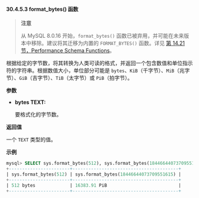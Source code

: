 #### 30.4.5.3 format_bytes() 函数

> **注意**
>
> 从 MySQL 8.0.16 开始，`format_bytes()` 函数已被弃用，并可能在未来版本中移除。建议将其迁移为内置的 `FORMAT_BYTES()` 函数。详见 [第 14.21 节，Performance Schema Functions](#14.21-performance-schema-functions)。

根据给定的字节数，将其转换为人类可读的格式，并返回一个包含数值和单位指示符的字符串。根据数值大小，单位部分可能是 `bytes`、`KiB`（千字节）、`MiB`（兆字节）、`GiB`（吉字节）、`TiB`（太字节）或 `PiB`（拍字节）。

**参数**

- **bytes TEXT:** 

  要格式化的字节数。

**返回值**

一个 `TEXT` 类型的值。

**示例**

```sql
mysql> SELECT sys.format_bytes(512), sys.format_bytes(18446644073709551615);
+-----------------------+----------------------------------------+
| sys.format_bytes(512) | sys.format_bytes(18446644073709551615) |
+-----------------------+----------------------------------------+
| 512 bytes             | 16383.91 PiB                           |
+-----------------------+----------------------------------------+
```

